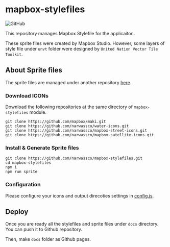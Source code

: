 # mapbox-stylefiles
![GitHub](https://img.shields.io/github/license/narwassco/mapbox-stylefiles)

This repository manages Mapbox Stylefile for the applicaiton.

These sprite files were created by Mapbox Studio. However, some layers of style file under `unvt` folder were designed by `United Nation Vector Tile Toolkit`.

## About Sprite files

The sprite files are managed under another repository [here](https://github.com/narwassco/sprite-create).

### Download ICONs

Download the following repositories at the same directory of `mapbox-stylefiles` module.
```
git clone https://github.com/mapbox/maki.git
git clone https://github.com/narwassco/water-icons.git
git clone https://github.com/narwassco/mapbox-street-icons.git
git clone https://github.com/narwassco/mapbox-satellite-icons.git
```

### Install & Generate Sprite files
```
git clone https://github.com/narwassco/mapbox-stylefiles.git
cd mapbox-stylefiles
npm i
npm run sprite
```

### Configuration
Please configure your icons and output direcoties settings in [config.js](./test/config.js).

## Deploy
Once you are ready all the stylefiles and sprite files under `docs` directory. You can push it to Github repository.

Then, make `docs` folder as Github pages.